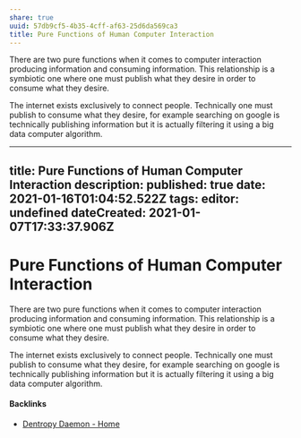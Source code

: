 ```yaml
---
share: true
uuid: 57db9cf5-4b35-4cff-af63-25d6da569ca3
title: Pure Functions of Human Computer Interaction
---
```

There are two pure functions when it comes to computer interaction producing information and consuming information. This relationship is a symbiotic one where one must publish what they desire in order to consume what they desire.

The internet exists exclusively to connect people. Technically one must publish to consume what they desire, for example searching on google is technically publishing information but it is actually filtering it using a big data computer algorithm.


---
title: Pure Functions of Human Computer Interaction
description: 
published: true
date: 2021-01-16T01:04:52.522Z
tags: 
editor: undefined
dateCreated: 2021-01-07T17:33:37.906Z
---

# Pure Functions of Human Computer Interaction

There are two pure functions when it comes to computer interaction producing information and consuming information. This relationship is a symbiotic one where one must publish what they desire in order to consume what they desire.

The internet exists exclusively to connect people. Technically one must publish to consume what they desire, for example searching on google is technically publishing information but it is actually filtering it using a big data computer algorithm.

#### Backlinks

* [Dentropy Daemon - Home](/488cb22c-91d3-4d1e-bd47-b1588e3fb899)
